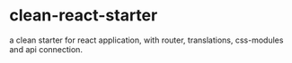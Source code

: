 # clean-react-starter
a clean starter for react application, with router, translations, css-modules and api connection.
